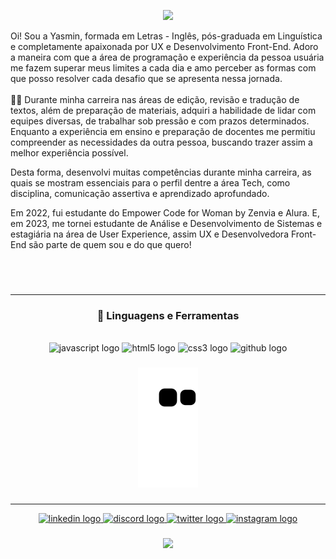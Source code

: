 <div align="center">
<p>
  <img height="300" src="https://user-images.githubusercontent.com/98225965/195967757-d5704a01-f4d7-4bde-910e-89615f273504.png"  />
</p>
</div>
Oi! Sou a Yasmin, formada em Letras - Inglês, pós-graduada em Linguística e completamente apaixonada por UX e Desenvolvimento Front-End. Adoro a maneira com que a área de programação e experiência da pessoa usuária me fazem superar meus limites a cada dia e amo perceber as formas com que posso resolver cada desafio que se apresenta nessa jornada.
<br>
<br>
👩‍💻 Durante minha carreira nas áreas de edição, revisão e tradução de textos, além de preparação de materiais, adquiri a habilidade de lidar com equipes diversas, de trabalhar sob pressão e com prazos determinados. Enquanto a experiência em ensino e preparação de docentes me permitiu compreender as necessidades da outra pessoa, buscando trazer assim a melhor experiência possível. 

Desta forma, desenvolvi muitas competências durante minha carreira, as quais se mostram essenciais para o perfil dentre a área Tech, como disciplina, comunicação assertiva e aprendizado aprofundado.

Em 2022, fui estudante do Empower Code for Woman by Zenvia e Alura. E, em 2023, me tornei estudante de Análise e Desenvolvimento de Sistemas e estagiária na área de User Experience, assim UX e Desenvolvedora Front-End são parte de quem sou e do que quero!

<br>
<br>
</p>

###

<hr>
<h3 align="center"> 💼 Linguagens e Ferramentas</h3>
<br>

<div align="center">
  <img src="https://cdn.jsdelivr.net/gh/devicons/devicon/icons/javascript/javascript-original.svg" height="40" width="52" alt="javascript logo"  />
  <img src="https://cdn.jsdelivr.net/gh/devicons/devicon/icons/html5/html5-original.svg" height="40" width="52" alt="html5 logo"  />
  <img src="https://cdn.jsdelivr.net/gh/devicons/devicon/icons/css3/css3-original.svg" height="40" width="52" alt="css3 logo"  />
  <img src="https://cdn.jsdelivr.net/gh/devicons/devicon/icons/github/github-original.svg" height="40" width="52" alt="github logo"  />
</div>

###


<div align="center">
 
  ![snake gif](https://github.com/yasmindematos/yasmindematos/blob/output/github-contribution-grid-snake.svg)
  
</div>

###
<hr>
<div align="center">
  <a href="https://www.linkedin.com/in/yasmindematos/" target="_blank">
    <img src="https://raw.githubusercontent.com/maurodesouza/profile-readme-generator/master/src/assets/icons/social/linkedin/default.svg" width="52" height="40" alt="linkedin logo"  />
  </a>
  <a href="mechamadeyaz" target="_blank">
    <img src="https://raw.githubusercontent.com/maurodesouza/profile-readme-generator/master/src/assets/icons/social/discord/default.svg" width="52" height="40" alt="discord logo"  />
  </a>
  <a href="https://twitter.com/yazmatoz" target="_blank">
    <img src="https://raw.githubusercontent.com/maurodesouza/profile-readme-generator/master/src/assets/icons/social/twitter/default.svg" width="52" height="40" alt="twitter logo"  />
  </a>
  <a href="https://instagram.com/yazmatoz" target="_blank">
    <img src="https://raw.githubusercontent.com/maurodesouza/profile-readme-generator/master/src/assets/icons/social/instagram/default.svg" width="52" height="40" alt="instagram logo"  />
  </a>
</div>

###

<div align="center">
  <img src="https://profile-counter.glitch.me/yasmindematos/count.svg?"  />
</div>

###
